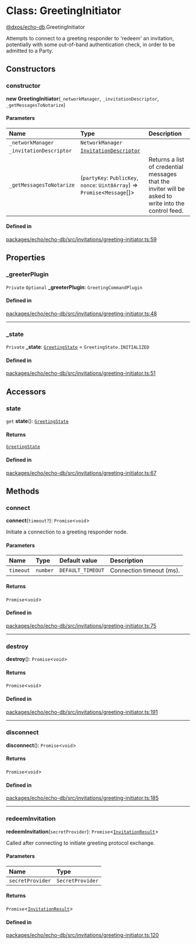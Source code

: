 # Class: GreetingInitiator

[@dxos/echo-db](../modules/dxos_echo_db.md).GreetingInitiator

Attempts to connect to a greeting responder to 'redeem' an invitation, potentially with some out-of-band
authentication check, in order to be admitted to a Party.

## Constructors

### constructor

**new GreetingInitiator**(`_networkManager`, `_invitationDescriptor`, `_getMessagesToNotarize`)

#### Parameters

| Name | Type | Description |
| :------ | :------ | :------ |
| `_networkManager` | `NetworkManager` |  |
| `_invitationDescriptor` | [`InvitationDescriptor`](dxos_echo_db.InvitationDescriptor.md) |  |
| `_getMessagesToNotarize` | (`partyKey`: `PublicKey`, `nonce`: `Uint8Array`) => `Promise`<`Message`[]\> | Returns a list of credential messages that the inviter will be asked to write into the control feed. |

#### Defined in

[packages/echo/echo-db/src/invitations/greeting-initiator.ts:59](https://github.com/dxos/dxos/blob/db8188dae/packages/echo/echo-db/src/invitations/greeting-initiator.ts#L59)

## Properties

### \_greeterPlugin

 `Private` `Optional` **\_greeterPlugin**: `GreetingCommandPlugin`

#### Defined in

[packages/echo/echo-db/src/invitations/greeting-initiator.ts:48](https://github.com/dxos/dxos/blob/db8188dae/packages/echo/echo-db/src/invitations/greeting-initiator.ts#L48)

___

### \_state

 `Private` **\_state**: [`GreetingState`](../enums/dxos_echo_db.GreetingState.md) = `GreetingState.INITIALIZED`

#### Defined in

[packages/echo/echo-db/src/invitations/greeting-initiator.ts:51](https://github.com/dxos/dxos/blob/db8188dae/packages/echo/echo-db/src/invitations/greeting-initiator.ts#L51)

## Accessors

### state

`get` **state**(): [`GreetingState`](../enums/dxos_echo_db.GreetingState.md)

#### Returns

[`GreetingState`](../enums/dxos_echo_db.GreetingState.md)

#### Defined in

[packages/echo/echo-db/src/invitations/greeting-initiator.ts:67](https://github.com/dxos/dxos/blob/db8188dae/packages/echo/echo-db/src/invitations/greeting-initiator.ts#L67)

## Methods

### connect

**connect**(`timeout?`): `Promise`<`void`\>

Initiate a connection to a greeting responder node.

#### Parameters

| Name | Type | Default value | Description |
| :------ | :------ | :------ | :------ |
| `timeout` | `number` | `DEFAULT_TIMEOUT` | Connection timeout (ms). |

#### Returns

`Promise`<`void`\>

#### Defined in

[packages/echo/echo-db/src/invitations/greeting-initiator.ts:75](https://github.com/dxos/dxos/blob/db8188dae/packages/echo/echo-db/src/invitations/greeting-initiator.ts#L75)

___

### destroy

**destroy**(): `Promise`<`void`\>

#### Returns

`Promise`<`void`\>

#### Defined in

[packages/echo/echo-db/src/invitations/greeting-initiator.ts:191](https://github.com/dxos/dxos/blob/db8188dae/packages/echo/echo-db/src/invitations/greeting-initiator.ts#L191)

___

### disconnect

**disconnect**(): `Promise`<`void`\>

#### Returns

`Promise`<`void`\>

#### Defined in

[packages/echo/echo-db/src/invitations/greeting-initiator.ts:185](https://github.com/dxos/dxos/blob/db8188dae/packages/echo/echo-db/src/invitations/greeting-initiator.ts#L185)

___

### redeemInvitation

**redeemInvitation**(`secretProvider`): `Promise`<[`InvitationResult`](../interfaces/dxos_echo_db.InvitationResult.md)\>

Called after connecting to initiate greeting protocol exchange.

#### Parameters

| Name | Type |
| :------ | :------ |
| `secretProvider` | `SecretProvider` |

#### Returns

`Promise`<[`InvitationResult`](../interfaces/dxos_echo_db.InvitationResult.md)\>

#### Defined in

[packages/echo/echo-db/src/invitations/greeting-initiator.ts:120](https://github.com/dxos/dxos/blob/db8188dae/packages/echo/echo-db/src/invitations/greeting-initiator.ts#L120)
